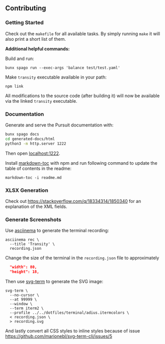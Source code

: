 ## Contributing

### Getting Started

Check out the `makefile` for all available tasks.
By simply running `make` it will also print a short list of them.


**Additional helpful commands:**

Build and run:

```shell
bunx spago run --exec-args 'balance test/test.yaml'
```

Make `transity` executable available in your path:

```shell
npm link
```

All modifications to the source code (after building it)
will now be available via the linked `transity` executable.


### Documentation

Generate and serve the Pursuit documentation with:

```sh
bunx spago docs
cd generated-docs/html
python3 -m http.server 1222
```

Then open [localhost:1222](http://localhost:1222).


Install [markdown-toc] with npm and run following command
to update the table of contents in the readme:

```shell
markdown-toc -i readme.md
```

[markdown-toc]: https://github.com/jonschlinkert/markdown-toc


### XLSX Generation

Check out https://stackoverflow.com/q/18334314/1850340 for an explanation
of the XML fields.


### Generate Screenshots

Use [asciinema] to generate the terminal recording:

```shell
asciinema rec \
  --title 'Transity' \
  recording.json
```

Change the size of the terminal in the `recording.json` file to
approximately

```json
  "width": 80,
  "height": 18,
```


Then use [svg-term] to generate the SVG image:

```shell
svg-term \
  --no-cursor \
  --at 99999 \
  --window \
  --term iterm2 \
  --profile ../../dotfiles/terminal/adius.itermcolors \
  < recording.json \
  > recording.svg
```


And lastly convert all CSS styles to inline styles
because of issue https://github.com/marionebl/svg-term-cli/issues/5

[asciinema]: https://github.com/asciinema/asciinema
[svg-term]: https://github.com/marionebl/svg-term-cli
